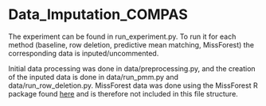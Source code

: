 # Data_Imputation_COMPAS

The experiment can be found in run_experiment.py. To run it for each method (baseline, row deletion, predictive mean matching, MissForest) the corresponding data is inputed/uncommented.

Initial data processing was done in data/preprocessing.py, and the creation of the inputed data is done in data/run_pmm.py and data/run_row_deletion.py. MissForest data was done using the MissForest R package found [here](https://github.com/stekhoven/missForest) and is therefore not included in this file structure.
